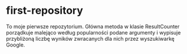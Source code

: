 # first-repository
To moje pierwsze repozytorium. Główna metoda w klasie ResultCounter porządkuje malejąco według popularności podane argumenty i wypisuje przybliżoną liczbę wyników zwracanych dla nich przez wyszukiwarkę Google.
